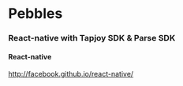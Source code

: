 # Pebbles
### React-native with Tapjoy SDK &amp; Parse SDK

#### React-native
http://facebook.github.io/react-native/
